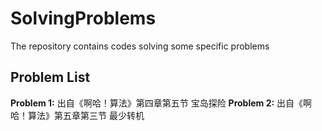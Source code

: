 # SolvingProblems
The repository contains codes solving some specific problems

## Problem List
**Problem 1:** 出自《啊哈！算法》第四章第五节 宝岛探险
**Problem 2:** 出自《啊哈！算法》第五章第三节 最少转机 
